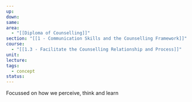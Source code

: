 ```yaml
---
up: 
down: 
same: 
area:
  - "[[Diploma of Counselling]]"
section: "[[1 - Communication Skills and the Counselling Framework]]"
course:
  - "[[1.3 - Facilitate the Counselling Relationship and Process]]"
unit: 
lecture: 
tags:
  - concept
status:
---
```

Focussed on how we perceive, think and learn